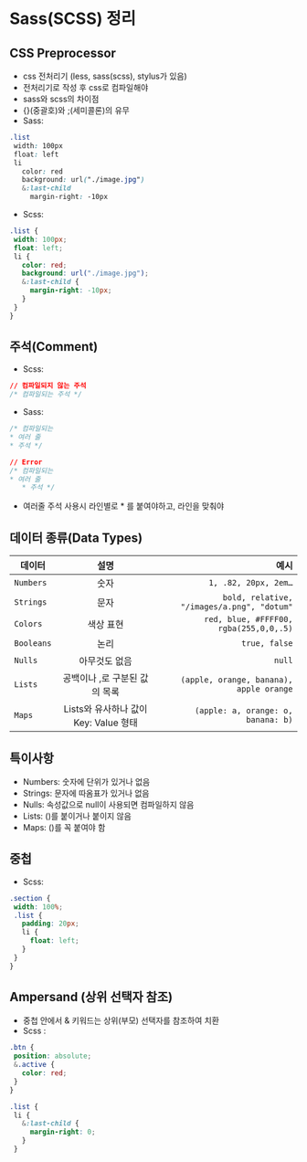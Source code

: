 # Sass(SCSS) 정리<br>

## CSS Preprocessor
- css 전처리기 (less, sass(scss), stylus가 있음)
- 전처리기로 작성 후 css로 컴파일해야 
- sass와 scss의 차이점 <br>
 - {}(중괄호)와 ;(세미콜론)의 유무 <br>
 - Sass: <br>
 ```css
.list
  width: 100px
  float: left
  li
    color: red
    background: url("./image.jpg")
    &:last-child
      margin-right: -10px
```
 - Scss: <br>
 ```css
.list {
  width: 100px;
  float: left;
  li {
    color: red;
    background: url("./image.jpg");
    &:last-child {
      margin-right: -10px;
    }
  }
}
```

## 주석(Comment)
- Scss: <br>
 ```css
// 컴파일되지 않는 주석
/* 컴파일되는 주석 */
```
- Sass: <br>
 ```css
/* 컴파일되는
 * 여러 줄
 * 주석 */

// Error
/* 컴파일되는
* 여러 줄
    * 주석 */
```
 - 여러줄 주석 사용시 라인별로 * 를 붙여야하고, 라인을 맞춰야 

## 데이터 종류(Data Types)
데이터 | 설명 | 예시
---|:---:|---:
`Numbers` | 숫자 | `1, .82, 20px, 2em…`
`Strings` | 문자 | `bold, relative, "/images/a.png", "dotum"`
`Colors` | 색상 표현 | `red, blue, #FFFF00, rgba(255,0,0,.5)`
`Booleans` | 논리 | `true, false`
`Nulls` | 아무것도 없음 | `null`
`Lists` | 공백이나 ,로 구분된 값의 목록 | `(apple, orange, banana), apple orange`
`Maps` | Lists와 유사하나 값이 Key: Value 형태 | `(apple: a, orange: o, banana: b)`

## 특이사항
- Numbers: 숫자에 단위가 있거나 없음
- Strings: 문자에 따옴표가 있거나 없음
- Nulls: 속성값으로 null이 사용되면 컴파일하지 않음
- Lists: ()를 붙이거나 붙이지 않음
- Maps: ()를 꼭 붙여야 함

## 중첩
- Scss: <br>
 ```css
.section {
  width: 100%;
  .list {
    padding: 20px;
    li {
      float: left;
    }
  }
}
```

## Ampersand (상위 선택자 참조)
- 중첩 안에서 & 키워드는 상위(부모) 선택자를 참조하여 치환
- Scss : <br>
 ```css
.btn {
  position: absolute;
  &.active {
    color: red;
  }
}

.list {
  li {
    &:last-child {
      margin-right: 0;
    }
  }
  ```
